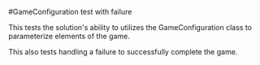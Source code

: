 #GameConfiguration test with failure

This tests the solution's ability to utilizes the GameConfiguration class
to parameterize elements of the game.

This also tests handling a failure to successfully complete the game.
